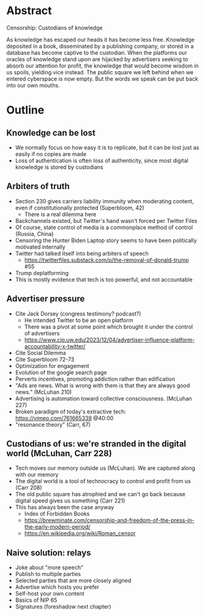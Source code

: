 # Abstract

Censorship: Custodians of knowledge

As knowledge has escaped our heads it has become less free. Knowledge deposited in a book, disseminated by a publishing company, or stored in a database has become captive to the custodian. When the platforms our oracles of knowledge stand upon are hijacked by advertisers seeking to absorb our attention for profit, the knowledge that would become wisdom in us spoils, yielding vice instead. The public square we left behind when we entered cyberspace is now empty. But the words we speak can be put back into our own mouths.

# Outline

## Knowledge can be lost

- We normally focus on how easy it is to replicate, but it can be lost just as easily if no copies are made
- Loss of authentication is often loss of authenticity, since most digital knowledge is stored by custodians

## Arbiters of truth

- Section 230 gives carriers liability immunity when moderating content, even if constitutionally protected (Superbloom, 42)
  - There is a real dilemma here
- Backchannels existed, but Twitter's hand wasn't forced per Twitter Files
- Of course, state control of media is a commonplace method of control (Russia, China)
- Censoring the Hunter Biden Laptop story seems to have been politically motivated internally
- Twitter had talked itself into being arbiters of speech
  - https://twitterfiles.substack.com/p/the-removal-of-donald-trump #55
- Trump deplatforming
- This is mostly evidence that tech is too powerful, and not accountable

## Advertiser pressure

- Cite Jack Dorsey (congress testimony? podcast?)
  - He intended Twitter to be an open platform
  - There was a pivot at some point which brought it under the control of advertisers
  - https://www.cip.uw.edu/2023/12/04/advertiser-influence-platform-accountability-x-twitter/
- Cite Social Dilemma
- Cite Superbloom 72-73
- Optimization for engagement
- Evolution of the google search page
- Perverts incentives, promoting addiction rather than edification
- "Ads are news. What is wrong with them is that they are always good news." (McLuhan 210)
- Advertising is automation toward collective consciousness. (McLuhan 227)
- Broken paradigm of today's extractive tech: https://vimeo.com/761665339 @40:00
- "resonance theory" (Carr, 67)

## Custodians of us: we're stranded in the digital world (McLuhan, Carr 228)

- Tech moves our memory outside us (McLuhan). We are captured along with our memory
- The digital world is a tool of technocracy to control and profit from us (Carr 208)
- The old public square has atrophied and we can't go back because digital speed gives us something (Carr 221)
- This has always been the case anyway
  - Index of Forbidden Books
  - https://brewminate.com/censorship-and-freedom-of-the-press-in-the-early-modern-period/
  - https://en.wikipedia.org/wiki/Roman_censor

## Naive solution: relays

- Joke about "more speech"
- Publish to multiple parties
- Selected parties that are more closely aligned
- Advertise which hosts you prefer
- Self-host your own content
- Basics of NIP 65
- Signatures (foreshadow next chapter)
